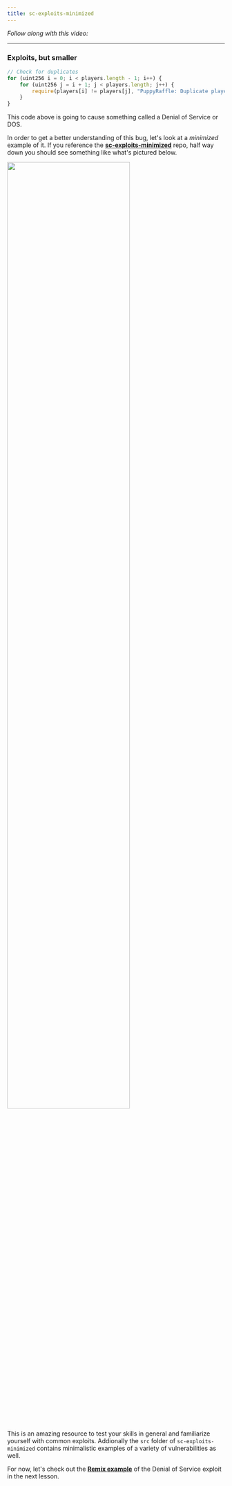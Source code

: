 ```yaml
---
title: sc-exploits-minimized
---
```


_Follow along with this video:_

---

### Exploits, but smaller

```js
// Check for duplicates
for (uint256 i = 0; i < players.length - 1; i++) {
    for (uint256 j = i + 1; j < players.length; j++) {
        require(players[i] != players[j], "PuppyRaffle: Duplicate player");
    }
}
```

This code above is going to cause something called a Denial of Service or DOS.

In order to get a better understanding of this bug, let's look at a _minimized_ example of it. If you reference the [**sc-exploits-minimized**](https://github.com/Cyfrin/sc-exploits-minimized) repo, half way down you should see something like what's pictured below.

<img src="/static/security-section-4/10-sc-exploits-minimized/sc-exploits-minimized1.png" style="width: 75%; height: auto;">

This is an amazing resource to test your skills in general and familiarize yourself with common exploits. Addionally the `src` folder of `sc-exploits-minimized` contains minimalistic examples of a variety of vulnerabilities as well.

For now, let's check out the [**Remix example**](https://remix.ethereum.org/#url=https://github.com/Cyfrin/sc-exploits-minimized/blob/main/src/denial-of-service/DoS.sol&lang=en&optimize=false&runs=200&evmVersion=null&version=soljson-v0.8.20+commit.a1b79de6.js) of the Denial of Service exploit in the next lesson.
